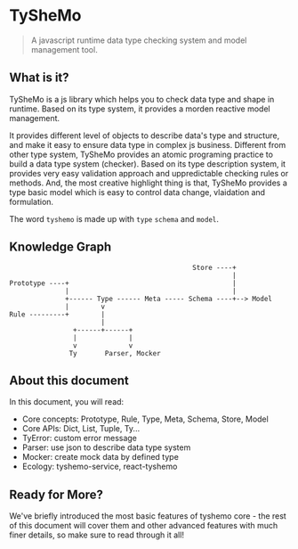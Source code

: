 # TySheMo

> A javascript runtime data type checking system and model management tool.

## What is it?

TySheMo is a js library which helps you to check data type and shape in runtime.
Based on its type system, it provides a morden reactive model management.

It provides different level of objects to describe data's type and structure, and make it easy to ensure data type in complex js business. Different from other type system, TySheMo provides an atomic programing practice to build a data type system (checker). Based on its type description system, it provides very easy validation approach and uppredictable checking rules or methods. And, the most creative highlight thing is that, TySheMo provides a type basic model which is easy to control data change, vlaidation and formulation.

The word `tyshemo` is made up with `type` `schema` and `model`.

## Knowledge Graph

```
                                              Store ----+
                                                        |
Prototype ----+                                         |
              |                                         |
              +------ Type ------ Meta ----- Schema ----+--> Model
              |        v
Rule ---------+        |
                       |
                +------+------+
                |             |
                v             v
               Ty       Parser, Mocker
```

## About this document

In this document, you will read:

- Core concepts: Prototype, Rule, Type, Meta, Schema, Store, Model
- Core APIs: Dict, List, Tuple, Ty...
- TyError: custom error message
- Parser: use json to describe data type system
- Mocker: create mock data by defined type
- Ecology: tyshemo-service, react-tyshemo

## Ready for More?

We've briefly introduced the most basic features of tyshemo core - the rest of this document will cover them and other advanced features with much finer details, so make sure to read through it all!
